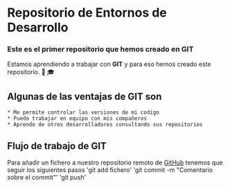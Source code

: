 # Repositorio de Entornos de Desarrollo
### Este es el primer repositorio que hemos creado en GIT
Estamos aprendiendo a trabajar con **GIT** y para eso hemos creado este repositorio. :child: :mortar_board:
## Algunas de las ventajas de GIT son
    * Me permite controlar las versiones de mi codigo
    * Puedo trabajar en equipo con mis compañeros
    * Aprendo de otros desarrolladores consultando sus repositorios
## Flujo de trabajo de GIT
Para añadir un fichero a nuestro repositorio remoto de [GitHub](https://github.com/) tenemos que seguir los siguientes pasos
'git add fichero'
'git commit -m "Comentario sobre el commit"'
'git push'



